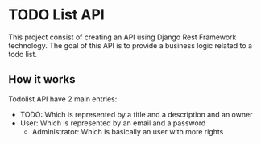 # TODO List API

This project consist of creating an API using Django Rest Framework technology. The goal of this API is to provide a business logic related to a
todo list.

## How it works

Todolist API have 2 main entries:
- TODO: Which is represented by a title and a description and an owner
- User: Which is represented by an email and a password
    - Administrator: Which is basically an user with more rights

